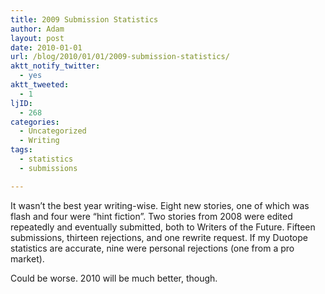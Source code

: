 ```yaml
---
title: 2009 Submission Statistics
author: Adam
layout: post
date: 2010-01-01
url: /blog/2010/01/01/2009-submission-statistics/
aktt_notify_twitter:
  - yes
aktt_tweeted:
  - 1
ljID:
  - 268
categories:
  - Uncategorized
  - Writing
tags:
  - statistics
  - submissions

---
```

It wasn&#8217;t the best year writing-wise. Eight new stories, one of which was flash and four were &#8220;hint fiction&#8221;. Two stories from 2008 were edited repeatedly and eventually submitted, both to Writers of the Future. Fifteen submissions, thirteen rejections, and one rewrite request. If my Duotope statistics are accurate, nine were personal rejections (one from a pro market).

Could be worse. 2010 will be much better, though.